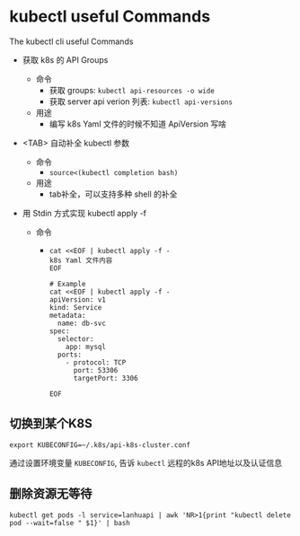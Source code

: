 # kubectl useful Commands
The kubectl cli useful Commands

- 获取 k8s 的 API Groups
  - 命令
    - 获取 groups: `kubectl api-resources -o wide`
    - 获取 server api verion 列表: `kubectl api-versions`
  - 用途
    - 编写 k8s Yaml 文件的时候不知道 ApiVersion 写啥
    
- \<TAB\> 自动补全 kubectl 参数
  - 命令
    - `source<(kubectl completion bash)`
  - 用途
    - tab补全，可以支持多种 shell 的补全
    
- 用 Stdin 方式实现 kubectl apply -f
  - 命令
    - ``` shell
      cat <<EOF | kubectl apply -f -
      k8s Yaml 文件内容
      EOF
      
      # Example
      cat <<EOF | kubectl apply -f -
      apiVersion: v1
      kind: Service
      metadata:
        name: db-svc
      spec:
        selector:
          app: mysql
        ports:
          - protocol: TCP
            port: 53306
            targetPort: 3306
      
      EOF

## 切换到某个K8S

`export KUBECONFIG=~/.k8s/api-k8s-cluster.conf`

通过设置环境变量 `KUBECONFIG`, 告诉 `kubectl` 远程的k8s API地址以及认证信息

## 删除资源无等待

`kubectl get pods -l service=lanhuapi | awk 'NR>1{print "kubectl delete pod --wait=false " $1}' | bash`
